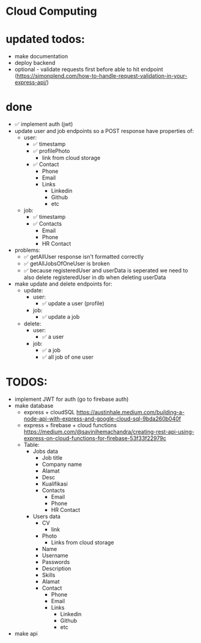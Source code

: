 # Cloud Computing

# updated todos:

- make documentation
- deploy backend
- optional - validate requests first before able to hit endpoint (https://simonplend.com/how-to-handle-request-validation-in-your-express-api/)

# done

- ✅ implement auth (jwt)
- update user and job endpoints so a POST response have properties of:
  - user:
    - ✅ timestamp
    - ✅ profilePhoto
      - link from cloud storage
    - ✅ Contact
      - Phone
      - Email
      - Links
        - Linkedin
        - Github
        - etc
  - job:
    - ✅ timestamp
    - ✅ Contacts
      - Email
      - Phone
      - HR Contact
- problems:
  - ✅ getAllUser response isn't formatted correctly
  - ✅ getAllJobsOfOneUser is broken
  - ✅ because registeredUser and userData is seperated we need to also delete registeredUser in db when deleting userData
- make update and delete endpoints for:
  - update:
    - user:
      - ✅ update a user (profile)
    - job:
      - ✅ update a job
  - delete:
    - user:
      - ✅ a user
    - job:
      - ✅ a job
      - ✅ all job of one user

# TODOS:

- implement JWT for auth (go to firebase auth)
- make database
  - express + cloudSQL https://austinhale.medium.com/building-a-node-api-with-express-and-google-cloud-sql-9bda260b040f
  - express + firebase + cloud functions https://medium.com/@savinihemachandra/creating-rest-api-using-express-on-cloud-functions-for-firebase-53f33f22979c
  - Table:
    - Jobs data
      - Job title
      - Company name
      - Alamat
      - Desc
      - Kualifikasi
      - Contacts
        - Email
        - Phone
        - HR Contact
    - Users data
      - CV
        - link
      - Photo
        - Links from cloud storage
      - Name
      - Username
      - Passwords
      - Description
      - Skills
      - Alamat
      - Contact
        - Phone
        - Email
        - Links
          - Linkedin
          - Github
          - etc
- make api
